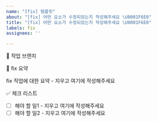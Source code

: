 ```yaml
---
name: "[fix] 템플릿"
about: "[fix] 어떤 요소가 수정되었는지 작성해주세요 \U0001F6E0️"
title: "[fix] 어떤 요소가 수정되었는지 작성해주세요 \U0001F6E0️"
labels: fix
assignees: ''

---
```


🌳 작업 브랜치

📝 fix 요약
<!-- fix 된 요소에 대해서 설명해주세요. -->

fix 작업에 대한 요약 - 지우고 여기에 작성해주세요

✅ 체크 리스트
<!-- 해야 할 일을 적어주세요. -->

- [ ] 해야 할 일1 - 지우고 여기에 작성해주세요
- [ ] 해야 할 일2 - 지우고 여기에 작성해주세요
